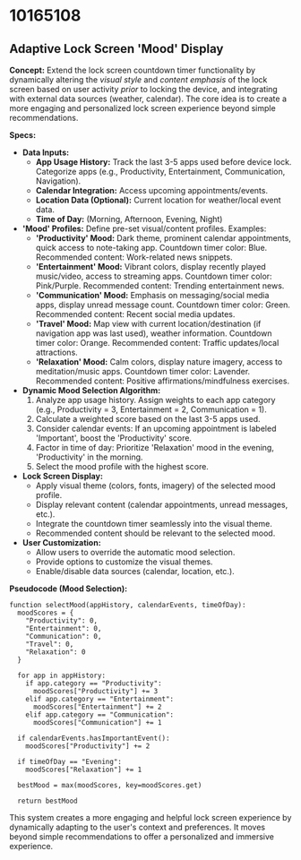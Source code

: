 # 10165108

## Adaptive Lock Screen 'Mood' Display

**Concept:** Extend the lock screen countdown timer functionality by dynamically altering the *visual style* and *content emphasis* of the lock screen based on user activity *prior* to locking the device, and integrating with external data sources (weather, calendar). The core idea is to create a more engaging and personalized lock screen experience beyond simple recommendations.

**Specs:**

*   **Data Inputs:**
    *   **App Usage History:** Track the last 3-5 apps used before device lock. Categorize apps (e.g., Productivity, Entertainment, Communication, Navigation).
    *   **Calendar Integration:** Access upcoming appointments/events.
    *   **Location Data (Optional):** Current location for weather/local event data.
    *   **Time of Day:**  (Morning, Afternoon, Evening, Night)
*   **'Mood' Profiles:** Define pre-set visual/content profiles. Examples:
    *   **'Productivity' Mood:** Dark theme, prominent calendar appointments, quick access to note-taking app. Countdown timer color: Blue. Recommended content: Work-related news snippets.
    *   **'Entertainment' Mood:** Vibrant colors, display recently played music/video, access to streaming apps. Countdown timer color: Pink/Purple. Recommended content: Trending entertainment news.
    *   **'Communication' Mood:** Emphasis on messaging/social media apps, display unread message count. Countdown timer color: Green. Recommended content:  Recent social media updates.
    *   **'Travel' Mood:** Map view with current location/destination (if navigation app was last used), weather information. Countdown timer color: Orange. Recommended content: Traffic updates/local attractions.
    *   **'Relaxation' Mood:** Calm colors, display nature imagery, access to meditation/music apps. Countdown timer color: Lavender. Recommended content:  Positive affirmations/mindfulness exercises.
*   **Dynamic Mood Selection Algorithm:**
    1.  Analyze app usage history.  Assign weights to each app category (e.g., Productivity = 3, Entertainment = 2, Communication = 1).
    2.  Calculate a weighted score based on the last 3-5 apps used.
    3.  Consider calendar events: If an upcoming appointment is labeled 'Important', boost the 'Productivity' score.
    4.  Factor in time of day: Prioritize 'Relaxation' mood in the evening, 'Productivity' in the morning.
    5.  Select the mood profile with the highest score.
*   **Lock Screen Display:**
    *   Apply visual theme (colors, fonts, imagery) of the selected mood profile.
    *   Display relevant content (calendar appointments, unread messages, etc.).
    *   Integrate the countdown timer seamlessly into the visual theme.
    *   Recommended content should be relevant to the selected mood.
*   **User Customization:**
    *   Allow users to override the automatic mood selection.
    *   Provide options to customize the visual themes.
    *   Enable/disable data sources (calendar, location, etc.).

**Pseudocode (Mood Selection):**

```
function selectMood(appHistory, calendarEvents, timeOfDay):
  moodScores = {
    "Productivity": 0,
    "Entertainment": 0,
    "Communication": 0,
    "Travel": 0,
    "Relaxation": 0
  }

  for app in appHistory:
    if app.category == "Productivity":
      moodScores["Productivity"] += 3
    elif app.category == "Entertainment":
      moodScores["Entertainment"] += 2
    elif app.category == "Communication":
      moodScores["Communication"] += 1

  if calendarEvents.hasImportantEvent():
    moodScores["Productivity"] += 2

  if timeOfDay == "Evening":
    moodScores["Relaxation"] += 1

  bestMood = max(moodScores, key=moodScores.get)

  return bestMood
```

This system creates a more engaging and helpful lock screen experience by dynamically adapting to the user's context and preferences. It moves beyond simple recommendations to offer a personalized and immersive experience.